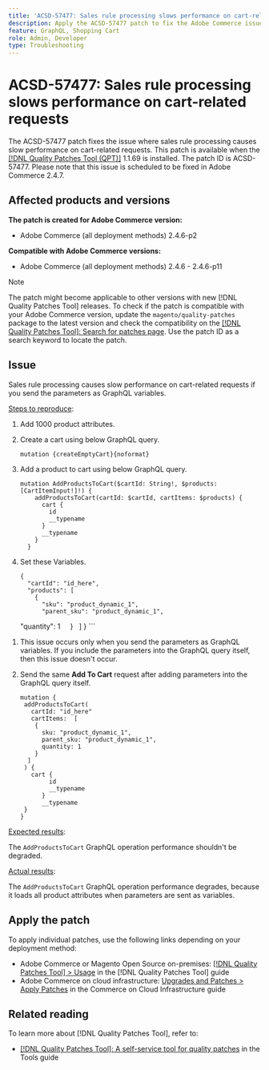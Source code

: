 ```yaml
---
title: 'ACSD-57477: Sales rule processing slows performance on cart-related requests'
description: Apply the ACSD-57477 patch to fix the Adobe Commerce issue where in a project with many product attributes available (For example 1000 attributes), when AddProductsToCart GraphQL operation is executed with variables, Commerce tries to load all these product attributes and causes slow performance issues from the AddProductsToCart GraphQL operation.
feature: GraphQL, Shopping Cart
role: Admin, Developer
type: Troubleshooting
---
```


# ACSD-57477: Sales rule processing slows performance on cart-related requests

The ACSD-57477 patch fixes the issue where sales rule processing causes slow performance on cart-related requests. This patch is available when the [[!DNL Quality Patches Tool (QPT)]](/help/tools/quality-patches-tool/quality-patches-tool-to-self-serve-quality-patches.md) 1.1.69 is installed. The patch ID is ACSD-57477. Please note that this issue is scheduled to be fixed in Adobe Commerce 2.4.7.

## Affected products and versions

**The patch is created for Adobe Commerce version:**

* Adobe Commerce (all deployment methods) 2.4.6-p2

**Compatible with Adobe Commerce versions:**

* Adobe Commerce (all deployment methods) 2.4.6 - 2.4.6-p11

>[!NOTE]
>
>The patch might become applicable to other versions with new [!DNL Quality Patches Tool] releases. To check if the patch is compatible with your Adobe Commerce version, update the `magento/quality-patches` package to the latest version and check the compatibility on the [[!DNL Quality Patches Tool]: Search for patches page](https://experienceleague.adobe.com/tools/commerce-quality-patches/index.html). Use the patch ID as a search keyword to locate the patch.

## Issue

Sales rule processing causes slow performance on cart-related requests if you send the parameters as GraphQL variables.

<u>Steps to reproduce</u>:

1. Add 1000 product attributes.
1. Create a cart using below GraphQL query.

    ```
    mutation {createEmptyCart}{noformat}
    ```

1. Add a product to cart using below GraphQL query.

    ```
    mutation AddProductsToCart($cartId: String!, $products: [CartItemInput!]!) {
        addProductsToCart(cartId: $cartId, cartItems: $products) {
          cart {
            id
            __typename
          }
          __typename
        }
      }
    ```

1. Set these Variables.

    ```
    {
      "cartId": "id_here",
      "products": [
        {
          "sku": "product_dynamic_1",
          "parent_sku": "product_dynamic_1",
          "quantity": 1
        }
      ]
    }
    ```

1. This issue occurs only when you send the parameters as GraphQL variables. If you include the parameters into the GraphQL query itself, then this issue doesn't occur.
1. Send the same **Add To Cart** request after adding parameters into the GraphQL query itself.

    ```
    mutation {
     addProductsToCart(
       cartId: "id_here"
       cartItems:  [
        {
          sku: "product_dynamic_1",
          parent_sku: "product_dynamic_1",
          quantity: 1
        }
      ]
     ) {
       cart {
            id
            __typename
          }
          __typename
     }
    }
    ```

<u>Expected results</u>:

The `AddProductsToCart` GraphQL operation performance shouldn't be degraded.

<u>Actual results</u>:

The `AddProductsToCart` GraphQL operation performance degrades, because it loads all product attributes when parameters are sent as variables.

## Apply the patch

To apply individual patches, use the following links depending on your deployment method:

* Adobe Commerce or Magento Open Source on-premises: [[!DNL Quality Patches Tool] > Usage](/help/tools/quality-patches-tool/usage.md) in the [!DNL Quality Patches Tool] guide
* Adobe Commerce on cloud infrastructure: [Upgrades and Patches > Apply Patches](https://experienceleague.adobe.com/docs/commerce-cloud-service/user-guide/develop/upgrade/apply-patches.html) in the Commerce on Cloud Infrastructure guide

## Related reading

To learn more about [!DNL Quality Patches Tool], refer to:

* [[!DNL Quality Patches Tool]: A self-service tool for quality patches](/help/tools/quality-patches-tool/quality-patches-tool-to-self-serve-quality-patches.md) in the Tools guide
